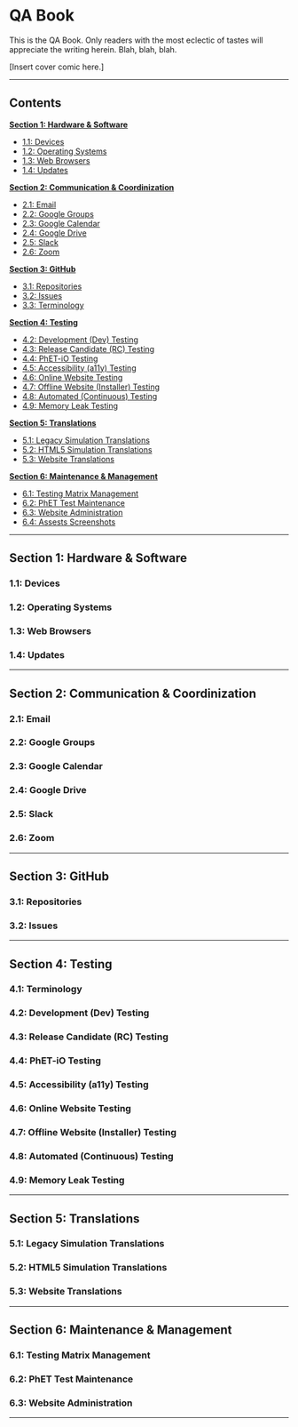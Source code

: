 <!---

~~~~~~~~~~~~~
~~ QA Book ~~
~~~~~~~~~~~~~

-->

<h1>QA Book</h1>

This is the QA Book. Only readers with the most eclectic of tastes will appreciate the writing herein. Blah, blah, blah.

[Insert cover comic here.]

<hr>

<h2>Contents</h2>

**[Section 1: Hardware & Software](https://github.com/phetsims/QA/blob/master/doc/qa-book.md#section-1-hardware--software)**
  - [1.1: Devices](link)
  - [1.2: Operating Systems](link)
  - [1.3: Web Browsers](link)
  - [1.4: Updates](link)

**[Section 2: Communication & Coordinization](https://github.com/phetsims/QA/blob/master/doc/qa-book.md#section-2-communication--coordinization)**
  - [2.1: Email](link)
  - [2.2: Google Groups](link)
  - [2.3: Google Calendar](link)
  - [2.4: Google Drive](link)
  - [2.5: Slack](link)
  - [2.6: Zoom](link)

**[Section 3: GitHub](https://github.com/phetsims/QA/blob/master/doc/qa-book.md#section-3-github)**
  - [3.1: Repositories](link)
  - [3.2: Issues](link)
  - [3.3: Terminology](link)

**[Section 4: Testing](https://github.com/phetsims/QA/blob/master/doc/qa-book.md#section-4-testing)**
  - [4.2: Development (Dev) Testing](link)
  - [4.3: Release Candidate (RC) Testing](link)
  - [4.4: PhET-iO Testing](link)
  - [4.5: Accessibility (a11y) Testing](link)
  - [4.6: Online Website Testing](link)
  - [4.7: Offline Website (Installer) Testing](link)
  - [4.8: Automated (Continuous) Testing](link)
  - [4.9: Memory Leak Testing](link)

**[Section 5: Translations](https://github.com/phetsims/QA/blob/master/doc/qa-book.md#section-5-translations)**
  - [5.1: Legacy Simulation Translations](link)
  - [5.2: HTML5 Simulation Translations](link)
  - [5.3: Website Translations](link)

**[Section 6: Maintenance & Management](https://github.com/phetsims/QA/blob/master/doc/qa-book.md#section-6-maintenance--management)**
  - [6.1: Testing Matrix Management](link)
  - [6.2: PhET Test Maintenance](link)
  - [6.3: Website Administration](link)
  - [6.4: Assests Screenshots](link)

<hr>

<!---
\\\\\\\\\\\\\\\\\\\\\\\\\\\\\\\\\\\\\\\\\\\\\\\\\\\\\\\\\\\\\\\\\\\\\\\\\\\\\\\\\\\\\\\\\\\\\\\\\\\\\\\\\\\\\\\\\\\\\\\\
\\\\\\\\\\ Section 1: Hardware & Software
\\\\\\\\\\\\\\\\\\\\\\\\\\\\\\\\\\\\\\\\\\\\\\\\\\\\\\\\\\\\\\\\\\\\\\\\\\\\\\\\\\\\\\\\\\\\\\\\\\\\\\\\\\\\\\\\\\\\\\\\
-->

<h2>Section 1: Hardware & Software</h2>

<h3>1.1: Devices</h3>
<h3>1.2: Operating Systems</h3>
<h3>1.3: Web Browsers</h3>
<h3>1.4: Updates</h3>

<hr>

<!---
\\\\\\\\\\\\\\\\\\\\\\\\\\\\\\\\\\\\\\\\\\\\\\\\\\\\\\\\\\\\\\\\\\\\\\\\\\\\\\\\\\\\\\\\\\\\\\\\\\\\\\\\\\\\\\\\\\\\\\\\
\\\\\\\\\\ Section 2: Communication & Coordinization
\\\\\\\\\\\\\\\\\\\\\\\\\\\\\\\\\\\\\\\\\\\\\\\\\\\\\\\\\\\\\\\\\\\\\\\\\\\\\\\\\\\\\\\\\\\\\\\\\\\\\\\\\\\\\\\\\\\\\\\\
-->

<h2>Section 2: Communication & Coordinization</h2>

<h3>2.1: Email</h3>
<h3>2.2: Google Groups</h3>
<h3>2.3: Google Calendar</h3>
<h3>2.4: Google Drive</h3>
<h3>2.5: Slack</h3>
<h3>2.6: Zoom</h3>

<hr>

<!---
\\\\\\\\\\\\\\\\\\\\\\\\\\\\\\\\\\\\\\\\\\\\\\\\\\\\\\\\\\\\\\\\\\\\\\\\\\\\\\\\\\\\\\\\\\\\\\\\\\\\\\\\\\\\\\\\\\\\\\\\
\\\\\\\\\\ Section 3: GitHub
\\\\\\\\\\\\\\\\\\\\\\\\\\\\\\\\\\\\\\\\\\\\\\\\\\\\\\\\\\\\\\\\\\\\\\\\\\\\\\\\\\\\\\\\\\\\\\\\\\\\\\\\\\\\\\\\\\\\\\\\
-->

<h2>Section 3: GitHub</h2>

<h3>3.1: Repositories</h3>
<h3>3.2: Issues</h3>

<hr>

<!---
\\\\\\\\\\\\\\\\\\\\\\\\\\\\\\\\\\\\\\\\\\\\\\\\\\\\\\\\\\\\\\\\\\\\\\\\\\\\\\\\\\\\\\\\\\\\\\\\\\\\\\\\\\\\\\\\\\\\\\\\
\\\\\\\\\\ Section 4: Testing
\\\\\\\\\\\\\\\\\\\\\\\\\\\\\\\\\\\\\\\\\\\\\\\\\\\\\\\\\\\\\\\\\\\\\\\\\\\\\\\\\\\\\\\\\\\\\\\\\\\\\\\\\\\\\\\\\\\\\\\\
-->

<h2>Section 4: Testing</h2>

<h3>4.1: Terminology</h3>
<h3>4.2: Development (Dev) Testing</h3>
<h3>4.3: Release Candidate (RC) Testing</h3> <!--- Add screenshots. -->
<h3>4.4: PhET-iO Testing</h3>
<h3>4.5: Accessibility (a11y) Testing</h3>
<h3>4.6: Online Website Testing</h3>
<h3>4.7: Offline Website (Installer) Testing</h3>
<h3>4.8: Automated (Continuous) Testing</h3>
<h3>4.9: Memory Leak Testing</h3>

<hr>

<!---
\\\\\\\\\\\\\\\\\\\\\\\\\\\\\\\\\\\\\\\\\\\\\\\\\\\\\\\\\\\\\\\\\\\\\\\\\\\\\\\\\\\\\\\\\\\\\\\\\\\\\\\\\\\\\\\\\\\\\\\\
\\\\\\\\\\ Section 5: Translations
\\\\\\\\\\\\\\\\\\\\\\\\\\\\\\\\\\\\\\\\\\\\\\\\\\\\\\\\\\\\\\\\\\\\\\\\\\\\\\\\\\\\\\\\\\\\\\\\\\\\\\\\\\\\\\\\\\\\\\\\
-->

<h2>Section 5: Translations</h2>

<h3>5.1: Legacy Simulation Translations</h3>
<h3>5.2: HTML5 Simulation Translations</h3>
<h3>5.3: Website Translations</h3>

<hr>

<!---
\\\\\\\\\\\\\\\\\\\\\\\\\\\\\\\\\\\\\\\\\\\\\\\\\\\\\\\\\\\\\\\\\\\\\\\\\\\\\\\\\\\\\\\\\\\\\\\\\\\\\\\\\\\\\\\\\\\\\\\\
\\\\\\\\\\ Section 6: Maintenance & Management
\\\\\\\\\\\\\\\\\\\\\\\\\\\\\\\\\\\\\\\\\\\\\\\\\\\\\\\\\\\\\\\\\\\\\\\\\\\\\\\\\\\\\\\\\\\\\\\\\\\\\\\\\\\\\\\\\\\\\\\\
-->

<h2>Section 6: Maintenance & Management</h2>

<h3>6.1: Testing Matrix Management</h3>
<h3>6.2: PhET Test Maintenance</h3>
<h3>6.3: Website Administration</h3>

<hr>
